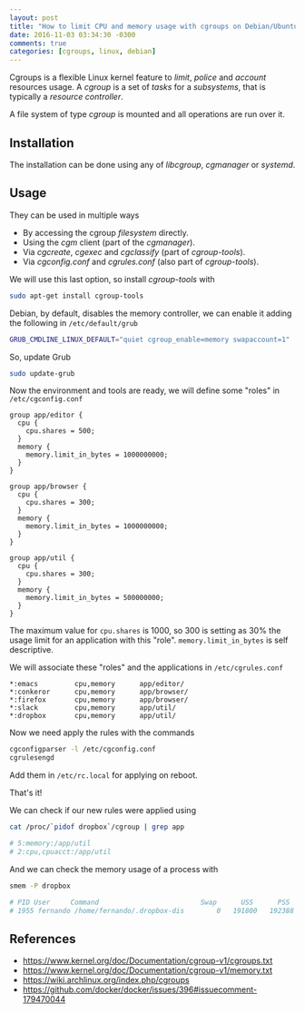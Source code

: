 ```yaml
---
layout: post
title: "How to limit CPU and memory usage with cgroups on Debian/Ubuntu"
date: 2016-11-03 03:34:30 -0300
comments: true
categories: [cgroups, linux, debian]
---
```


Cgroups is a flexible Linux kernel feature to *limit*, *police* and *account*
resources usage. A *cgroup* is a set of *tasks* for a *subsystems*, that is
typically a *resource controller*.

<!--more-->

A file system of type *cgroup* is mounted and all operations are run over it.


## Installation

The installation can be done using any of *libcgroup*, *cgmanager* or *systemd*.

## Usage

They can be used in multiple ways

- By accessing the cgroup *filesystem* directly.
- Using the *cgm* client (part of the *cgmanager*).
- Via *cgcreate*, *cgexec* and *cgclassify* (part of *cgroup-tools*).
- Via *cgconfig.conf* and *cgrules.conf* (also part of *cgroup-tools*).

We will use this last option, so install *cgroup-tools* with

```bash
sudo apt-get install cgroup-tools
```

Debian, by default, disables the memory controller, we can enable it adding the
following in `/etc/default/grub`

```bash
GRUB_CMDLINE_LINUX_DEFAULT="quiet cgroup_enable=memory swapaccount=1"
```

So, update Grub

```bash
sudo update-grub
```

Now the environment and tools are ready, we will define some "roles" in
`/etc/cgconfig.conf`

```
group app/editor {
  cpu {
    cpu.shares = 500;
  }
  memory {
    memory.limit_in_bytes = 1000000000;
  }
}

group app/browser {
  cpu {
    cpu.shares = 300;
  }
  memory {
    memory.limit_in_bytes = 1000000000;
  }
}

group app/util {
  cpu {
    cpu.shares = 300;
  }
  memory {
    memory.limit_in_bytes = 500000000;
  }
}
```

The maximum value for `cpu.shares` is 1000, so 300 is setting as 30% the usage
limit for an application with this "role". `memory.limit_in_bytes` is self
descriptive.

We will associate these "roles" and the applications in `/etc/cgrules.conf`

```
*:emacs         cpu,memory      app/editor/
*:conkeror      cpu,memory      app/browser/
*:firefox       cpu,memory      app/browser/
*:slack         cpu,memory      app/util/
*:dropbox       cpu,memory      app/util/
```

Now we need apply the rules with the commands

```bash
cgconfigparser -l /etc/cgconfig.conf
cgrulesengd
```

Add them in `/etc/rc.local` for applying on reboot.

That's it!

We can check if our new rules were applied using

```bash
cat /proc/`pidof dropbox`/cgroup | grep app

# 5:memory:/app/util
# 2:cpu,cpuacct:/app/util
```

And we can check the memory usage of a process with

```bash
smem -P dropbox

# PID User     Command                         Swap      USS      PSS      RSS
# 1955 fernando /home/fernando/.dropbox-dis        0   191800   192388   201124
```

## References

- https://www.kernel.org/doc/Documentation/cgroup-v1/cgroups.txt
- https://www.kernel.org/doc/Documentation/cgroup-v1/memory.txt
- https://wiki.archlinux.org/index.php/cgroups
- https://github.com/docker/docker/issues/396#issuecomment-179470044
